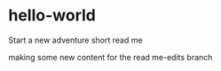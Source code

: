 # hello-world
Start a new adventure
short read me

making some new content for the read me-edits branch
